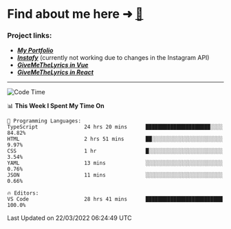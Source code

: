 # Find about me here ➜ [🧑](https://pauabella.dev)

### Project links:
- ***[My Portfolio](https://pauabella.dev)***
- ***[Instafy](https://instafy.me)*** (currently not working due to changes in the Instagram API)
- ***[GiveMeTheLyrics in Vue](https://lyrics.pauabella.dev)***
- ***[GiveMeTheLyrics in React](https://pauabella.dev/GiveMeTheLyrics)***

---
<!--START_SECTION:waka-->
![Code Time](http://img.shields.io/badge/Code%20Time-863%20hrs%2055%20mins-blue)

📊 **This Week I Spent My Time On** 

```text
💬 Programming Languages: 
TypeScript               24 hrs 20 mins      █████████████████████░░░░   84.82% 
HTML                     2 hrs 51 mins       ██░░░░░░░░░░░░░░░░░░░░░░░   9.97% 
CSS                      1 hr                █░░░░░░░░░░░░░░░░░░░░░░░░   3.54% 
YAML                     13 mins             ░░░░░░░░░░░░░░░░░░░░░░░░░   0.76% 
JSON                     11 mins             ░░░░░░░░░░░░░░░░░░░░░░░░░   0.66%

🔥 Editors: 
VS Code                  28 hrs 41 mins      █████████████████████████   100.0%

```


 Last Updated on 22/03/2022 06:24:49 UTC
<!--END_SECTION:waka-->
